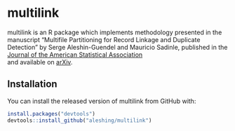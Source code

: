 
<!-- README.md is generated from README.Rmd. Please edit that file -->

# multilink

<!-- badges: start -->
<!-- badges: end -->

multilink is an R package which implements methodology presented in the
manuscript “Multifile Partitioning for Record Linkage and Duplicate
Detection” by Serge Aleshin-Guendel and Mauricio Sadinle, published in
the [Journal of the American Statistical
Association](https://doi.org/10.1080/01621459.2021.2013242)  
and available on [arXiv](https://arxiv.org/abs/2110.03839v1).

## Installation

You can install the released version of multilink from GitHub with:

``` r
install.packages("devtools")
devtools::install_github("aleshing/multilink")
```

<!-- ## Example -->
<!-- ```{r example} -->
<!-- library(multilink) -->
<!-- ## basic example code -->
<!-- ``` -->
